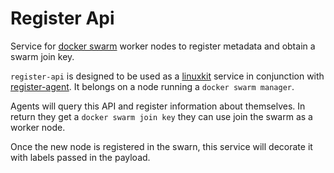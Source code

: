 # Register Api

Service for [docker swarm](https://docs.docker.com/engine/swarm/) worker nodes to register metadata and obtain a swarm join key.

`register-api` is designed to be used as a [linuxkit](https://github.com/linuxkit/linuxkit) service in conjunction with [register-agent](https://github.com/taghubnet/register-agent). It belongs on a node running a `docker swarm manager`.

Agents will query this API and register information about themselves. In return they get a `docker swarm join key` they can use join the swarm as a worker node.

Once the new node is registered in the swarn, this service will decorate it with labels passed in the payload.
